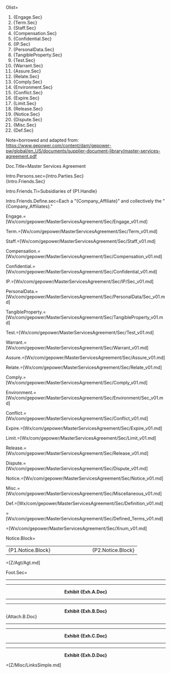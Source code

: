 Olist=<ol><li>{Engage.Sec}</li><li>{Term.Sec}</li><li>{Staff.Sec}</li><li>{Compensation.Sec}</li><li>{Confidential.Sec}</li><li>{IP.Sec}</li><li>{PersonalData.Sec}</li><li>{TangibleProperty.Sec}</li><li>{Test.Sec}</li><li>{Warrant.Sec}</li><li>{Assure.Sec}</li><li>{Relate.Sec}</li><li>{Comply.Sec}</li><li>{Environment.Sec}</li><li>{Conflict.Sec}</li><li>{Expire.Sec}</li><li>{Limit.Sec}</li><li>{Release.Sec}</li><li>{Notice.Sec}</li><li>{Dispute.Sec}</li><li>{Misc.Sec}</li><li>{Def.Sec}</li></ol>

Note=borrowed and adapted from:  <a href="https://www.gepower.com/content/dam/gepower-pw/global/en_US/documents/supplier-document-library/master-services-agreement.pdf">https://www.gepower.com/content/dam/gepower-pw/global/en_US/documents/supplier-document-library/master-services-agreement.pdf</a>

Doc.Title=Master Services Agreement

Intro.Persons.sec={Intro.Parties.Sec}<br>{Intro.Friends.Sec}

Intro.Friends.Ti=Subsidiaries of {P1.Handle}

Intro.Friends.Define.sec=Each a "{Company_Affiliate}" and collectively the "{Company_Affiliates}."

Engage.=[Wx/com/gepower/MasterServicesAgreement/Sec/Engage_v01.md]

Term.=[Wx/com/gepower/MasterServicesAgreement/Sec/Term_v01.md]

Staff.=[Wx/com/gepower/MasterServicesAgreement/Sec/Staff_v01.md]

Compensation.=[Wx/com/gepower/MasterServicesAgreement/Sec/Compensation_v01.md]

Confidential.=[Wx/com/gepower/MasterServicesAgreement/Sec/Confidential_v01.md]

IP.=[Wx/com/gepower/MasterServicesAgreement/Sec/IP/Sec_v01.md]

PersonalData.=[Wx/com/gepower/MasterServicesAgreement/Sec/PersonalData/Sec_v01.md]

TangibleProperty.=[Wx/com/gepower/MasterServicesAgreement/Sec/TangibleProperty_v01.md]

Test.=[Wx/com/gepower/MasterServicesAgreement/Sec/Test_v01.md]

Warrant.=[Wx/com/gepower/MasterServicesAgreement/Sec/Warrant_v01.md]

Assure.=[Wx/com/gepower/MasterServicesAgreement/Sec/Assure_v01.md]

Relate.=[Wx/com/gepower/MasterServicesAgreement/Sec/Relate_v01.md]

Comply.=[Wx/com/gepower/MasterServicesAgreement/Sec/Comply_v01.md]

Environment.=[Wx/com/gepower/MasterServicesAgreement/Sec/Environment/Sec_v01.md]

Conflict.=[Wx/com/gepower/MasterServicesAgreement/Sec/Conflict_v01.md]

Expire.=[Wx/com/gepower/MasterServicesAgreement/Sec/Expire_v01.md]

Limit.=[Wx/com/gepower/MasterServicesAgreement/Sec/Limit_v01.md]

Release.=[Wx/com/gepower/MasterServicesAgreement/Sec/Release_v01.md]

Dispute.=[Wx/com/gepower/MasterServicesAgreement/Sec/Dispute_v01.md]

Notice.=[Wx/com/gepower/MasterServicesAgreement/Sec/Notice_v01.md]

Misc.=[Wx/com/gepower/MasterServicesAgreement/Sec/Miscellaneous_v01.md]

Def.=[Wx/com/gepower/MasterServicesAgreement/Sec/Definition_v01.md]

=[Wx/com/gepower/MasterServicesAgreement/Sec/Defined_Terms_v01.md]

=[Wx/com/gepower/MasterServicesAgreement/Sec/Xnum_v01.md]

Notice.Block=<table><tbody><tr><td>{P1.Notice.Block}</td><td width="100"></td><td>{P2.Notice.Block}</td> </tr></tbody></table>

=[Z/Agt/Agt.md]

Foot.Sec=<hr><hr><center><b>Exhibit {Exh.A.Doc}</b></center><hr><hr><center><b>Exhibit {Exh.B.Doc}</b></center>{Attach.B.Doc}<hr><hr><center><b>Exhibit {Exh.C.Doc}</b></center><hr><hr><center><b>Exhibit {Exh.D.Doc}</b></center> 

=[Z/Misc/LinksSimple.md]
